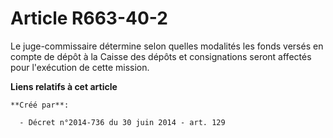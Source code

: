 # Article R663-40-2

Le juge-commissaire détermine selon quelles modalités les fonds versés en compte de dépôt à la Caisse des dépôts et
consignations seront affectés pour l'exécution de cette mission.

**Liens relatifs à cet article**

	**Créé par**:

	  - Décret n°2014-736 du 30 juin 2014 - art. 129

